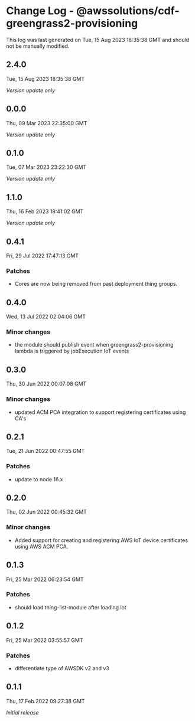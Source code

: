 # Change Log - @awssolutions/cdf-greengrass2-provisioning

This log was last generated on Tue, 15 Aug 2023 18:35:38 GMT and should not be manually modified.

## 2.4.0
Tue, 15 Aug 2023 18:35:38 GMT

_Version update only_

## 0.0.0
Thu, 09 Mar 2023 22:35:00 GMT

_Version update only_

## 0.1.0
Tue, 07 Mar 2023 23:22:30 GMT

_Version update only_

## 1.1.0
Thu, 16 Feb 2023 18:41:02 GMT

_Version update only_

## 0.4.1
Fri, 29 Jul 2022 17:47:13 GMT

### Patches

- Cores are now being removed from past deployment thing groups.

## 0.4.0
Wed, 13 Jul 2022 02:04:06 GMT

### Minor changes

- the module should publish event when greengrass2-provisioning lambda is triggered by jobExecution IoT events

## 0.3.0
Thu, 30 Jun 2022 00:07:08 GMT

### Minor changes

-  updated ACM PCA integration to support registering certificates using CA's

## 0.2.1
Tue, 21 Jun 2022 00:47:55 GMT

### Patches

- update to node 16.x

## 0.2.0
Thu, 02 Jun 2022 00:45:32 GMT

### Minor changes

- Added support for creating and registering AWS IoT device certificates using AWS ACM PCA.

## 0.1.3
Fri, 25 Mar 2022 06:23:54 GMT

### Patches

- should load thing-list-module after loading iot

## 0.1.2
Fri, 25 Mar 2022 03:55:57 GMT

### Patches

- differentiate type of AWSDK v2 and v3

## 0.1.1
Thu, 17 Feb 2022 09:27:38 GMT

_Initial release_

